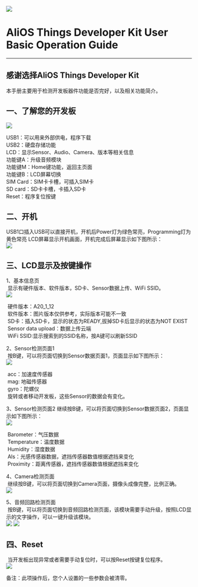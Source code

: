![](https://i.imgur.com/Q8Jcei1.png)

# AliOS Things Developer Kit User Basic Operation Guide
---

## 感谢选择AliOS Things Developer Kit  
本手册主要用于检测开发板器件功能是否完好，以及相关功能简介。

## 一、了解您的开发板  
![](https://i.imgur.com/woYva7j.png)

USB1：可以用来外部供电，程序下载  
USB2：硬盘存储功能  
LCD：显示Sensor、Audio、Camera、版本等相关信息  
功能键A：升级音频模块  
功能键M：Home键功能，返回主页面  
功能键B：LCD屏幕切换  
SIM Card：SIM卡卡槽，可插入SIM卡  
SD card：SD卡卡槽，卡插入SD卡  
Reset：程序复位按键

## 二、开机
USB1口插入USB可以直接开机，开机后Power灯为绿色常亮，Programming灯为黄色常亮
LCD屏幕显示开机画面，开机完成后屏幕显示如下图所示：  
![](https://i.imgur.com/Arpyh1o.png)


## 三、LCD显示及按键操作
1、基本信息页  
&nbsp;显示有硬件版本、软件版本，SD卡、Sensor数据上传、WiFi SSID。  
![](https://i.imgur.com/eFkH8sE.png)

&nbsp;硬件版本：A20_1_12  
&nbsp;软件版本：图片版本仅供参考，实际版本可能不一致  
&nbsp;SD卡：插入SD卡，显示的状态为READY,拔掉SD卡后显示的状态为NOT EXIST  
&nbsp;Sensor data upload：数据上传云端  
&nbsp;WiFi SSID:显示搜索到的SSID名称，按A键可以刷新SSID  

2、Sensor检测页面1  
&nbsp;按B键，可以将页面切换到Sensor数据页面1，页面显示如下图所示：  
![](https://i.imgur.com/0nYxQ8u.png)


&nbsp;acc：加速度传感器  
&nbsp;mag: 地磁传感器  
&nbsp;gyro：陀螺仪  
&nbsp;旋转或者移动开发板，这些Sensor的数据会有变化。

3、Sensor检测页面2
继续按B键，可以将页面切换到Sensor数据页面2，页面显示如下图所示：  
![](https://i.imgur.com/59p54rW.png)

&nbsp;Barometer：气压数据  
&nbsp;Temperature：温度数据  
&nbsp;Humidity：湿度数据  
&nbsp;Als：光感传感器数据，遮挡传感器数值根据遮挡来变化  
&nbsp;Proximity：距离传感器，遮挡传感器数值根据遮挡来变化


4、Camera检测页面  
&nbsp;继续按B键，可以将页面切换到Camera页面，摄像头成像完整，比例正确。  
![](https://i.imgur.com/uw6MZIY.png)  


5、音频回路检测页面  
&nbsp;按B键，可以将页面切换到音频回路检测页面，该模块需要手动升级，按照LCD显示的文字操作，可以一键升级该模块。  
![](https://i.imgur.com/mI1cegV.png) ![](https://i.imgur.com/SfznaDV.png)
                                        
                                                                               
## 四、Reset  
&nbsp;当开发板出现异常或者需要手动复位时，可以按Reset按键复位程序。  
![](https://i.imgur.com/Fd6Tx2b.png)


备注：此项操作后，您个人设置的一些参数会被清零。